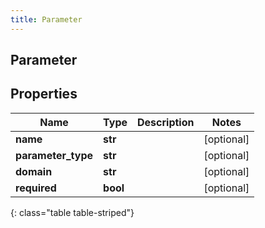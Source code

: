 ```yaml
---
title: Parameter
---
```

## Parameter

## Properties

|Name | Type | Description | Notes|
|------------ | ------------- | ------------- | -------------|
| **name** | **str** |  | [optional] |
| **parameter_type** | **str** |  | [optional] |
| **domain** | **str** |  | [optional] |
| **required** | **bool** |  | [optional] |
{: class="table table-striped"}


